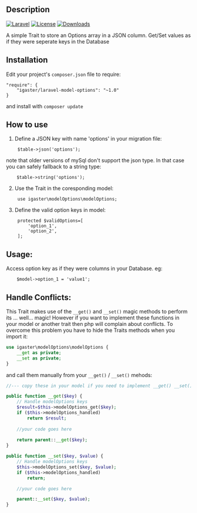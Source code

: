 ## Description
[![Laravel](https://img.shields.io/badge/Laravel-5.x-orange.svg?style=flat-square)](http://laravel.com)
[![License](http://img.shields.io/badge/license-MIT-brightgreen.svg?style=flat-square)](https://tldrlegal.com/license/mit-license)
[![Downloads](https://img.shields.io/packagist/dt/igaster/laravel-model-options.svg?style=flat-square)](https://packagist.org/packages/igaster/laravel-model-options)

A simple Trait to store an Options array in a JSON column. Get/Set values as if they were seperate keys in the Database

## Installation

Edit your project's `composer.json` file to require:

    "require": {
        "igaster/laravel-model-options": "~1.0"
    }

and install with `composer update`

## How to use

1. Define a JSON key with name 'options' in your migration file:


        $table->json('options');

note that older versions of mySql don't support the json type. In that case you can safely fallback to a string type:

        $table->string('options');


2. Use the Trait in the coresponding model:

        use igaster\modelOptions\modelOptions;

3. Define the valid option keys in model:

        protected $validOptions=[
            'option_1',
            'option_2',
        ];


## Usage:

Access option key as if they were columns in your Database. eg:

        $model->option_1 = 'value1';


## Handle Conflicts:

This Trait makes use of the `__get()` and `__set()` magic methods to perform its ... well... magic! However if you want to implement these functions in your model or another trait then php will complain about conflicts. To overcome this problem you have to hide the Traits methods when you import it:

```php
use igaster\modelOptions\modelOptions {
    __get as private; 
    __set as private; 
}
```

and call them manually from your `__get()` / `__set()` mehods:

```php
//--- copy these in your model if you need to implement __get() __set() methods

public function __get($key) {
    // Handle modelOptions keys
    $result=$this->modelOptions_get($key);
    if ($this->modelOptions_handled)
        return $result;
    
    //your code goes here
    
    return parent::__get($key);
}

public function __set($key, $value) {
    // Handle modelOptions keys
    $this->modelOptions_set($key, $value);
    if ($this->modelOptions_handled)
        return;

    //your code goes here

    parent::__set($key, $value);
}     
```
